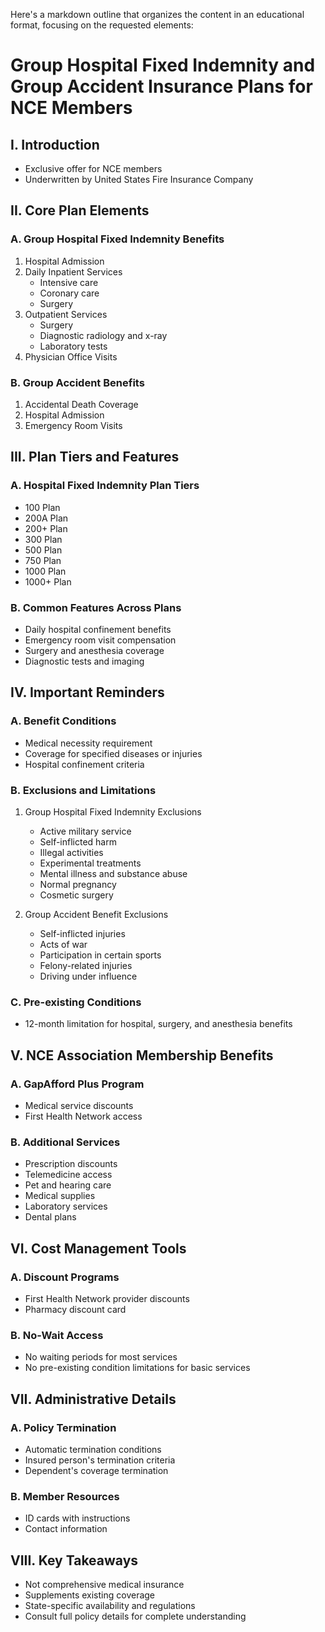 Here's a markdown outline that organizes the content in an educational format, focusing on the requested elements:

# Group Hospital Fixed Indemnity and Group Accident Insurance Plans for NCE Members

## I. Introduction
- Exclusive offer for NCE members
- Underwritten by United States Fire Insurance Company

## II. Core Plan Elements

### A. Group Hospital Fixed Indemnity Benefits
1. Hospital Admission
2. Daily Inpatient Services
   - Intensive care
   - Coronary care
   - Surgery
3. Outpatient Services
   - Surgery
   - Diagnostic radiology and x-ray
   - Laboratory tests
4. Physician Office Visits

### B. Group Accident Benefits
1. Accidental Death Coverage
2. Hospital Admission
3. Emergency Room Visits

## III. Plan Tiers and Features

### A. Hospital Fixed Indemnity Plan Tiers
- 100 Plan
- 200A Plan
- 200+ Plan
- 300 Plan
- 500 Plan
- 750 Plan
- 1000 Plan
- 1000+ Plan

### B. Common Features Across Plans
- Daily hospital confinement benefits
- Emergency room visit compensation
- Surgery and anesthesia coverage
- Diagnostic tests and imaging

## IV. Important Reminders

### A. Benefit Conditions
- Medical necessity requirement
- Coverage for specified diseases or injuries
- Hospital confinement criteria

### B. Exclusions and Limitations
1. Group Hospital Fixed Indemnity Exclusions
   - Active military service
   - Self-inflicted harm
   - Illegal activities
   - Experimental treatments
   - Mental illness and substance abuse
   - Normal pregnancy
   - Cosmetic surgery

2. Group Accident Benefit Exclusions
   - Self-inflicted injuries
   - Acts of war
   - Participation in certain sports
   - Felony-related injuries
   - Driving under influence

### C. Pre-existing Conditions
- 12-month limitation for hospital, surgery, and anesthesia benefits

## V. NCE Association Membership Benefits

### A. GapAfford Plus Program
- Medical service discounts
- First Health Network access

### B. Additional Services
- Prescription discounts
- Telemedicine access
- Pet and hearing care
- Medical supplies
- Laboratory services
- Dental plans

## VI. Cost Management Tools

### A. Discount Programs
- First Health Network provider discounts
- Pharmacy discount card

### B. No-Wait Access
- No waiting periods for most services
- No pre-existing condition limitations for basic services

## VII. Administrative Details

### A. Policy Termination
- Automatic termination conditions
- Insured person's termination criteria
- Dependent's coverage termination

### B. Member Resources
- ID cards with instructions
- Contact information

## VIII. Key Takeaways
- Not comprehensive medical insurance
- Supplements existing coverage
- State-specific availability and regulations
- Consult full policy details for complete understanding